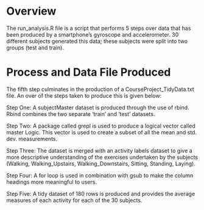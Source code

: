 # Overview
The run_analysis.R file is a script that performs 5 steps over data that has been produced by a smartphone’s gyroscope and accelerometer.  30 different subjects generated this data; these subjects were split into two groups (test and train).

# Process and Data File Produced
The fifth step culminates in the production of a CourseProject_TidyData.txt file.  An over of the steps taken to produce this is given below:

Step One:  A subjectMaster dataset is produced through the use of rbind.  Rbind combines the two separate ‘train’ and ‘test’ datasets.

Step Two: A package called grepl is used to produce a logical vector called master	Logic.  This vector is used to create a subset of all the mean and std. dev. measurements.

Step Three: The dataset is merged with an activity labels dataset to give a more descriptive understanding of the exercises undertaken by the subjects (Walking, Walking_Upstairs, Walking_Downstairs, Sitting, Standing, Laying).

Step Four: A for loop is used in combination with gsub to make the column headings more meaningful to users.

Step Five: A tidy dataset of 180 rows is produced and provides the average measures of each activity for each of the 30 subjects. 
